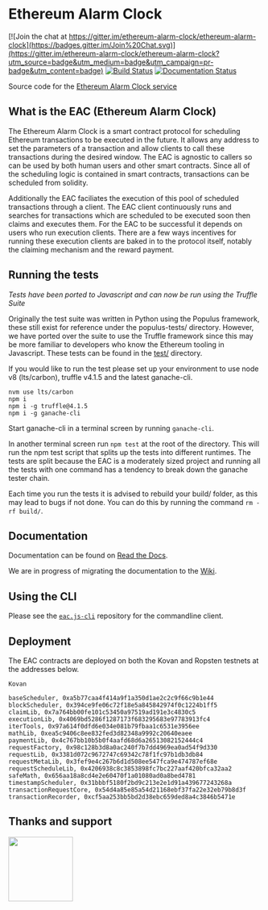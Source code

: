 # Ethereum Alarm Clock

[![Join the chat at https://gitter.im/ethereum-alarm-clock/ethereum-alarm-clock](https://badges.gitter.im/Join%20Chat.svg)](https://gitter.im/ethereum-alarm-clock/ethereum-alarm-clock?utm_source=badge&utm_medium=badge&utm_campaign=pr-badge&utm_content=badge)
[![Build Status](https://travis-ci.org/ethereum-alarm-clock/ethereum-alarm-clock.svg?branch=master)](https://travis-ci.org/chronologic/ethereum-alarm-clock)
[![Documentation Status](https://readthedocs.org/projects/ethereum-alarm-clock/badge/?version=latest)](http://ethereum-alarm-clock.readthedocs.io/en/latest/?badge=latest)


Source code for the [Ethereum Alarm Clock service](http://www.ethereum-alarm-clock.com/)

## What is the EAC (Ethereum Alarm Clock)

The Ethereum Alarm Clock is a smart contract protocol for scheduling Ethereum transactions 
to be executed in the future. It allows any address to set the parameters of a transaction and 
allow clients to call these transactions during the desired window. The EAC is agnostic to callers
so can be used by both human users and other smart contracts. Since all of the scheduling logic is 
contained in smart contracts, transactions can be scheduled from solidity.

Additionally the EAC faciliates the execution of this pool of scheduled transactions through a client. 
The EAC client continuously runs and searches for transactions which are scheduled to be executed soon 
then claims and executes them. For the EAC to be successful it depends on users who run execution clients. 
There are a few ways incentives for running these execution clients are baked in to the protocol itself, 
notably the claiming mechanism and the reward payment. 

## Running the tests

_Tests have been ported to Javascript and can now be run using the Truffle Suite_

Originally the test suite was written in Python using the Populus framework, these still exist for reference 
under the populus-tests/ directory. However, we have ported over the suite to use the Truffle framework since 
this may be more familiar to developers who know the Ethereum tooling in Javascript. These tests can be found in 
the [test/](test) directory.

If you would like to run the test please set up your environment to use node v8 (lts/carbon), truffle v4.1.5 and the latest ganache-cli.

```
nvm use lts/carbon
npm i
npm i -g truffle@4.1.5 
npm i -g ganache-cli
```

Start ganache-cli in a terminal screen by running `ganache-cli`.

In another terminal screen run `npm test` at the root of the directory. This will run the npm test script that 
splits up the tests into different runtimes. The tests are split because the EAC is a moderately sized project and 
running all the tests with one command has a tendency to break down the ganache tester chain.

Each time you run the tests it is advised to rebuild your build/ folder, as this may lead to bugs if not done. You 
can do this by running the command `rm -rf build/`.

## Documentation

Documentation can be found on [Read the Docs](https://ethereum-alarm-clock.readthedocs.io/en/latest/).

We are in progress of migrating the documentation to the [Wiki](https://github.com/ethereum-alarm-clock/ethereum-alarm-clock/wiki).

## Using the CLI

Please see the [`eac.js-cli`](https://github.com/ethereum-alarm-clock/eac.js-cli) repository for the commandline client.

## Deployment

The EAC contracts are deployed on both the Kovan and Ropsten testnets at the addresses below.

```
Kovan

baseScheduler, 0xa5b77caa4f414a9f1a350d1ae2c2c9f66c9b1e44
blockScheduler, 0x394ce9fe06c72f18e5a845842974f0c1224b1ff5
claimLib, 0x7a764bb00fe101c53450a97519ad191e3c4830c5
executionLib, 0x4069bd5286f1287173f683295683e97783913fc4
iterTools, 0x97a614f0dfd6e034e081b79fbaa1c6531e3956ee
mathLib, 0xea5c9406c8ee832fed3d82348a9992c20640eaee
paymentLib, 0x4c767bb10b5b0f4aafd68d6a26513082152444c4
requestFactory, 0x98c128b3d8a0ac240f7b7dd4969ea0ad54f9d330
requestLib, 0x3381d072c9672747c69342c78f1fc97b1db3db84
requestMetaLib, 0x3fef9e4c267b6d1d508ee547fca9e474787ef68e
requestScheduleLib, 0x4206938c8c3853898fc7bc227aaf420bfca32aa2
safeMath, 0x656aa18a8cd4e2e60470f1a01080ad0a8bed4781
timestampScheduler, 0x31bbbf5180f2bd9c213e2e1d91a439677243268a
transactionRequestCore, 0x54d4a85e85a54d21168ebf37fa22e32eb79b8d3f
transactionRecorder, 0xcf5aa253bb5bd2d38ebc659ded8a4c3846b5471e
```

## Thanks and support
[<img src="https://s3.amazonaws.com/chronologic.network/ChronoLogic_logo.svg" width="128px">](https://github.com/chronologic)
